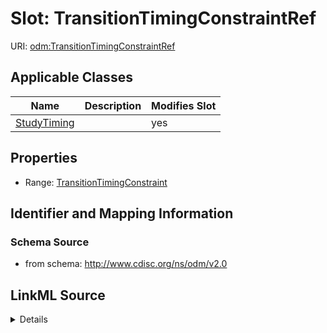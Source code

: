 # Slot: TransitionTimingConstraintRef

URI: [odm:TransitionTimingConstraintRef](http://www.cdisc.org/ns/odm/v2.0/TransitionTimingConstraintRef)



<!-- no inheritance hierarchy -->




## Applicable Classes

| Name | Description | Modifies Slot |
| --- | --- | --- |
[StudyTiming](StudyTiming.md) |  |  yes  |







## Properties

* Range: [TransitionTimingConstraint](TransitionTimingConstraint.md)





## Identifier and Mapping Information







### Schema Source


* from schema: http://www.cdisc.org/ns/odm/v2.0




## LinkML Source

<details>
```yaml
name: TransitionTimingConstraintRef
from_schema: http://www.cdisc.org/ns/odm/v2.0
rank: 1000
alias: TransitionTimingConstraintRef
domain_of:
- StudyTiming
range: TransitionTimingConstraint

```
</details>